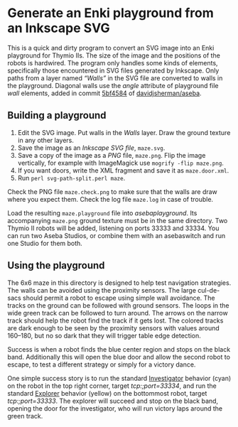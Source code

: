 # Generate an Enki playground from an Inkscape SVG

This is a quick and dirty program to convert an SVG image into an Enki playground for Thymio IIs. The size of the image and the positions of the robots is hardwired. The program only handles some kinds of <path> elements, specifically those encountered in SVG files generated by Inkscape. Only paths from a layer named _“Walls”_ in the SVG file are converted to walls in the playground. Diagonal walls use the _angle_ attribute of playground file _wall_ elements, added in commit [5bf4584](https://github.com/davidjsherman/aseba/commit/5bf45848ea7ef09decb5b3712637baa69d246ad8) of  [davidjsherman/aseba](https://github.com/davidjsherman/aseba).

## Building a playground
1. Edit the SVG image. Put walls in the _Walls_ layer. Draw the ground texture in any other layers.
1. Save the image as an _Inkscape SVG file_, `maze.svg`.
1. Save a copy of the image as a _PNG_ file, `maze.png`. Flip the image vertically, for example with ImageMagick use `mogrify -flip maze.png`.
1. If you want doors, write the XML fragment and save it as `maze.door.xml`.
1. Run `perl svg-path-split.perl maze`.

Check the PNG file `maze.check.png` to make sure that the walls are draw where you expect them. Check the log file `maze.log` in case of trouble.

Load the resulting `maze.playground` file into _asebaplayground_. Its accompanying `maze.png` ground texture must be in the same directory. Two Thymio II robots will be added, listening on ports 33333 and 33334. You can run two Aseba Studios, or combine them with an asebaswitch and run one Studio for them both.

## Using the playground
The 6x6 maze in this directory is designed to help test navigation strategies. The walls can be avoided using the proximity sensors. The large cul-de-sacs should permit a robot to escape using simple wall avoidance. The tracks on the ground can be followed with ground sensors. The loops in the wide green track can be followed to turn around. The arrows on the narrow track should help the robot find the track if it gets lost. The colored tracks are dark enough to be seen by the proximity sensors with values around 160–180, but no so dark that they will trigger table edge detection.

Success is when a robot finds the blue center region and stops on the black band. Additionally this will open the blue door and allow the second robot to escape, to test a different strategy or simply for a victory dance.

One simple success story is to run the standard [Investigator](https://www.thymio.org/en:thymiobehaviourinvestigator) behavior (cyan) on the robot in the top right corner, target _tcp:;port=33334_, and run the standard [Explorer](https://www.thymio.org/en:thymiobehaviourexplorer) behavior (yellow) on the bottommost robot, target _tcp:;port=33333_. The explorer will succeed and stop on the black band, opening the door for the investigator, who will run victory laps around the green track.
